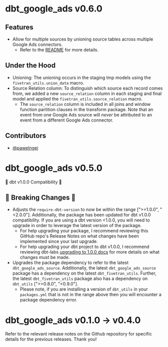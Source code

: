 # dbt_google_ads v0.6.0

## Features
- Allow for multiple sources by unioning source tables across multiple Google Ads connectors.
  - Refer to the [README](https://github.com/fivetran/dbt_google_ads#unioning-multiple-klaviyo-connectors) for more details.

## Under the Hood
- Unioning: The unioning occurs in the staging tmp models using the `fivetran_utils.union_data` macro.
- Source Relation column: To distinguish which source each record comes from, we added a new `source_relation` column in each staging and final model and applied the `fivetran_utils.source_relation` macro.
    - The `source_relation` column is included in all joins and window function partition clauses in the transform package. Note that an event from one Google Ads source will _never_ be attributed to an event from a different Google Ads connector.

## Contributors
- [@pawelngei](https://github.com/pawelngei)

# dbt_google_ads v0.5.0
🎉 dbt v1.0.0 Compatibility 🎉
## 🚨 Breaking Changes 🚨
- Adjusts the `require-dbt-version` to now be within the range [">=1.0.0", "<2.0.0"]. Additionally, the package has been updated for dbt v1.0.0 compatibility. If you are using a dbt version <1.0.0, you will need to upgrade in order to leverage the latest version of the package.
  - For help upgrading your package, I recommend reviewing this GitHub repo's Release Notes on what changes have been implemented since your last upgrade.
  - For help upgrading your dbt project to dbt v1.0.0, I recommend reviewing dbt-labs [upgrading to 1.0.0 docs](https://docs.getdbt.com/docs/guides/migration-guide/upgrading-to-1-0-0) for more details on what changes must be made.
- Upgrades the package dependency to refer to the latest `dbt_google_ads_source`. Additionally, the latest `dbt_google_ads_source` package has a dependency on the latest `dbt_fivetran_utils`. Further, the latest `dbt_fivetran_utils` package also has a dependency on `dbt_utils` [">=0.8.0", "<0.9.0"].
  - Please note, if you are installing a version of `dbt_utils` in your `packages.yml` that is not in the range above then you will encounter a package dependency error.

# dbt_google_ads v0.1.0 -> v0.4.0
Refer to the relevant release notes on the Github repository for specific details for the previous releases. Thank you!